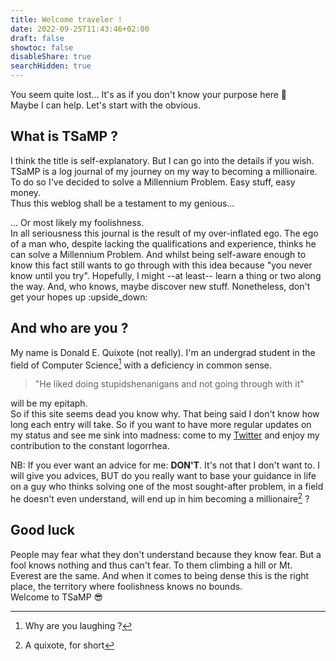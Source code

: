 ```yaml
---
title: Welcome traveler !
date: 2022-09-25T11:43:46+02:00
draft: false
showtoc: false
disableShare: true
searchHidden: true
---
```


You seem quite lost... It's as if you don't know your purpose here :thinking:  
Maybe I can help. Let's start with the obvious.

## What is TSaMP ?

I think the title is self-explanatory. But I can go into the details if you wish.
TSaMP is a log journal of my journey on my way to becoming a millionaire.
To do so I've decided to solve a Millennium Problem. Easy stuff, easy money.  
Thus this weblog shall be a testament to my genious...

... Or most likely my foolishness.  
In all seriousness this journal is the result of my over-inflated ego. The ego of
a man who, despite lacking the qualifications and experience, thinks he can
solve a Millennium Problem. And whilst being self-aware enough to know this fact
still wants to go through with this idea because "you never know until you try".
Hopefully, I might --at least-- learn a thing or two along the way. And, who knows,
maybe discover new stuff. Nonetheless, don't get your hopes up :upside_down:

## And who are you ?

My name is Donald E. Quixote (not really). I'm an undergrad student in the field
of Computer Science[^1] with a deficiency in common sense.

> "He liked doing stupidshenanigans and not going through with it"

will be my epitaph.  
So if this site seems dead you know why. That being said I don't know how long each entry will take.
So if you want to have more regular updates on my status and see me sink into madness:
come to my [Twitter](https://twitter.com/deq_not_qed) and enjoy my contribution
to the constant logorrhea.

NB: If you ever want an advice for me: **DON'T**. It's not that I don't want to.
I will give you advices, BUT do you really want to base your guidance in life on
a guy who thinks solving one of the most sought-after problem, in a field he
doesn't even understand, will end up in him becoming a millionaire[^2] ?

[^1]: Why are you laughing ?
[^2]: A quixote, for short

## Good luck

People may fear what they don't understand because they know fear. But a fool knows
nothing and thus can't fear. To them climbing a hill or Mt. Everest are the same.
And when it comes to being dense this is the right place, the territory where
foolishness knows no bounds.  
Welcome to TSaMP :sunglasses:

